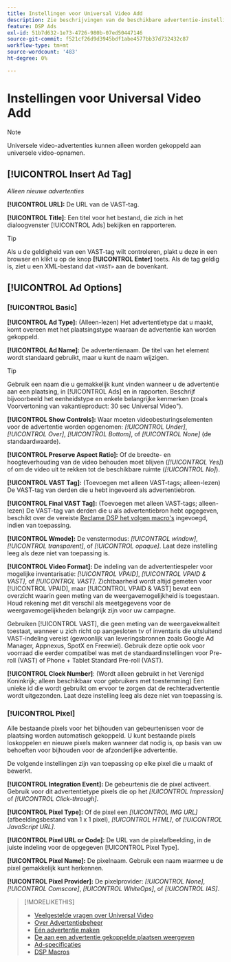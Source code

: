 ```yaml
---
title: Instellingen voor Universal Video Add
description: Zie beschrijvingen van de beschikbare advertentie-instellingen voor universele videoadvertenties.
feature: DSP Ads
exl-id: 51b7d632-1e73-4726-980b-07ed50447146
source-git-commit: f521cf26d9d3945bdf1abe4577bb37d732432c87
workflow-type: tm+mt
source-wordcount: '483'
ht-degree: 0%

---
```


# Instellingen voor Universal Video Add

>[!NOTE]
>
>Universele video-advertenties kunnen alleen worden gekoppeld aan universele video-opnamen.

## [!UICONTROL Insert Ad Tag]

*Alleen nieuwe advertenties*

**[!UICONTROL URL]:** De URL van de VAST-tag.

**[!UICONTROL Title]:** Een titel voor het bestand, die zich in het dialoogvenster [!UICONTROL Ads] bekijken en rapporteren.

>[!TIP]
>
> Als u de geldigheid van een VAST-tag wilt controleren, plakt u deze in een browser en klikt u op de knop **[!UICONTROL Enter]** toets. Als de tag geldig is, ziet u een XML-bestand dat `<VAST>` aan de bovenkant.

## [!UICONTROL Ad Options]

### [!UICONTROL Basic]

**[!UICONTROL Ad Type]:** (Alleen-lezen) Het advertentietype dat u maakt, komt overeen met het plaatsingstype waaraan de advertentie kan worden gekoppeld.

**[!UICONTROL Ad Name]:** De advertentienaam. De titel van het element wordt standaard gebruikt, maar u kunt de naam wijzigen.

>[!TIP]
>
> Gebruik een naam die u gemakkelijk kunt vinden wanneer u de advertentie aan een plaatsing, in [!UICONTROL Ads] en in rapporten. Beschrijf bijvoorbeeld het eenheidstype en enkele belangrijke kenmerken (zoals Voorvertoning van vakantieproduct: 30 sec Universal Video&quot;).

**[!UICONTROL Show Controls]:** Waar moeten videobesturingselementen voor de advertentie worden opgenomen: *[!UICONTROL Under]*, *[!UICONTROL Over]*, *[!UICONTROL Bottom]*, of *[!UICONTROL None]* (de standaardwaarde).

**[!UICONTROL Preserve Aspect Ratio]:** Of de breedte- en hoogteverhouding van de video behouden moet blijven (*[!UICONTROL Yes]*) of om de video uit te rekken tot de beschikbare ruimte (*[!UICONTROL No]*).

**[!UICONTROL VAST Tag]:** (Toevoegen met alleen VAST-tags; alleen-lezen) De VAST-tag van derden die u hebt ingevoerd als advertentiebron.

**[!UICONTROL Final VAST Tag]:** (Toevoegen met alleen VAST-tags; alleen-lezen) De VAST-tag van derden die u als advertentiebron hebt opgegeven, beschikt over de vereiste [Reclame DSP het volgen macro&#39;s](/help/dsp/campaign-management/macros.md) ingevoegd, indien van toepassing.

**[!UICONTROL Wmode]:** De venstermodus: *[!UICONTROL window]*, *[!UICONTROL transparent]*, of *[!UICONTROL opaque]*. Laat deze instelling leeg als deze niet van toepassing is.

**[!UICONTROL Video Format]:** De indeling van de advertentiespeler voor mogelijke inventarisatie: *[!UICONTROL VPAID]*, *[!UICONTROL VPAID & VAST]*, of *[!UICONTROL VAST]*. Zichtbaarheid wordt altijd gemeten voor [!UICONTROL VPAID], maar [!UICONTROL VPAID & VAST] bevat een overzicht waarin geen meting van de weergavemogelijkheid is toegestaan. Houd rekening met dit verschil als meetgegevens voor de weergavemogelijkheden belangrijk zijn voor uw campagne.

Gebruiken [!UICONTROL VAST], die geen meting van de weergavekwaliteit toestaat, wanneer u zich richt op aangesloten tv of inventaris die uitsluitend VAST-indeling vereist (gewoonlijk van leveringsbronnen zoals Google Ad Manager, Appnexus, SpotX en Freewiel). Gebruik deze optie ook voor voorraad die eerder compatibel was met de standaardinstellingen voor Pre-roll (VAST) of Phone + Tablet Standard Pre-roll (VAST).

**[!UICONTROL Clock Number]**: (Wordt alleen gebruikt in het Verenigd Koninkrijk; alleen beschikbaar voor gebruikers met toestemming) Een unieke id die wordt gebruikt om ervoor te zorgen dat de rechteradvertentie wordt uitgezonden. Laat deze instelling leeg als deze niet van toepassing is.

### [!UICONTROL Pixel]

Alle bestaande pixels voor het bijhouden van gebeurtenissen voor de plaatsing worden automatisch gekoppeld. U kunt bestaande pixels loskoppelen en nieuwe pixels maken wanneer dat nodig is, op basis van uw behoeften voor bijhouden voor de afzonderlijke advertentie.

De volgende instellingen zijn van toepassing op elke pixel die u maakt of bewerkt.

**[!UICONTROL Integration Event]:** De gebeurtenis die de pixel activeert. Gebruik voor dit advertentietype pixels die op het *[!UICONTROL Impression]* of *[!UICONTROL Click-through]*.

**[!UICONTROL Pixel Type]:** Of de pixel een *[!UICONTROL IMG URL]* (afbeeldingsbestand van 1 x 1 pixel), *[!UICONTROL HTML]*, of *[!UICONTROL JavaScript URL]*.

**[!UICONTROL Pixel URL or Code]:** De URL van de pixelafbeelding, in de juiste indeling voor de opgegeven [!UICONTROL Pixel Type].

**[!UICONTROL Pixel Name]:** De pixelnaam. Gebruik een naam waarmee u de pixel gemakkelijk kunt herkennen.

**[!UICONTROL Pixel Provider]:** De pixelprovider: *[!UICONTROL None]*, *[!UICONTROL Comscore]*, *[!UICONTROL WhiteOps]*, of *[!UICONTROL IAS]*.

>[!MORELIKETHIS]
>
>* [Veelgestelde vragen over Universal Video](/help/dsp/campaign-management/faq-universal-video.md)
>* [Over Advertentiebeheer](ad-about.md)
>* [Eén advertentie maken](ad-create.md)
>* [De aan een advertentie gekoppelde plaatsen weergeven](/help/dsp/campaign-management/ads/ad-list-placements.md)
>* [Ad-specificaties](ad-specs.md)
>* [DSP Macros](/help/dsp/campaign-management/macros.md)
